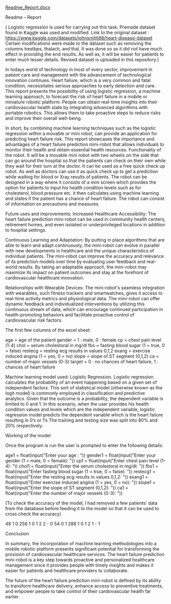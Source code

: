 [Readme_Report.docx](https://github.com/user-attachments/files/17044406/Readme_Report.docx)

Readme – Report

( Logistic regression is used for carrying out this task. Premade dataset found in Kaggle was used and modified.
Link to the original dataset : https://www.kaggle.com/datasets/johnsmith88/heart-disease-dataset
Certain modifications were made to the dataset such as removing the columns trestbps, thalach, and thal. It was done so as it did not have much effect in providing the end results. As well as, it will be easier for patients to enter much lesser details. Revised dataset is uploaded in this repository.)

In todays world of technology in most of every sector, improvement in patient care and management with the advancement of technological innovation continues. Heart failure, which is a very common and fatal condition, necessitates serious approaches to early detection and care. 
This report presents the possibility of using logistic regression, a machine learning approach, to forecast the risk of heart failure in a mobile or miniature robotic platform. People can obtain real-time insights into their cardiovascular health state by integrating advanced algorithms with portable robotics. This allows them to take proactive steps to reduce risks and improve their overall well-being.

In short, by combining machine learning techniques such as the logistic regression within a movable or mini robot, can provide an application for predicting heart failure risk. 
This report showcases the importance and advantages of a heart failure prediction mini-robot that allows individuals to monitor their health and obtain essential health resources.
Functionality of the robot.
It will be a movable mini robot with two wheels on the side that can go around the hospital so that the patients can check on their own while they wait for their turn at the doctor. It can be used as a free quick check up robot. As well as doctors can use it as quick check up to get a prediction while waiting for blood or Xray results of patients.
The robot can be designed in a way where it consists of a mini screen which provides the option for patients to input his health condition levels such as for cholesterol, blood pressure etc. it then calculates using machine learning and states if the patient has a chance of heart failure. The robot can consist of information on precautions and measures.


Future uses and improvements:
Increased Healthcare Accessibility: 
The heart failure prediction mini-robot can be used in community health centers, retirement homes, and even isolated or underprivileged locations in addition to hospital settings.

Continuous Learning and Adaptation: 
By putting in place algorithms that are able to learn and adapt continuously, the mini-robot can evolve in parallel with new developments in healthcare and the unique characteristics of individual patients. The mini-robot can improve the accuracy and relevance of its prediction models over time by evaluating user feedback and real-world results. By taking an adaptable approach, the mini-robot may maximize its impact on patient outcomes and stay at the forefront of cardiovascular healthcare innovation.

Relationships with Wearable Devices: 
The mini-robot's seamless integration with wearables, such fitness trackers and smartwatches, gives it access to real-time activity metrics and physiological data. The mini-robot can offer dynamic feedback and individualized interventions by utilizing this continuous stream of data, which can encourage continued participation in health-promoting behaviors and facilitate proactive control of cardiovascular risk factors.

The first few columns of the excel sheet:
 
age = age of the patient
gender = 1 : male, 0 : female
cp = chest pain level (1-4)
chol = serum cholestoral in mg/dl
fbs = fasting blood sugar (1 = true, 0 = false)
restecg = resting ecg results in values 0,1,2
exang = exercise induced angina (1 = yes, 0 = no)
slope = slope of ST segment (0,1,2)
ca = number of major vessels (0-3)
target = 0 : no chances of heart failure, 1 : chances of heart failure

Machine learning model used: Logistic Regression. 
Logistic regression calculates the probability of an event happening based on a given set of independent factors. This sort of statistical model (otherwise known as the logit model) is commonly employed in classification and predictive analytics. Given that the outcome is a probability, the dependent variable is limited to 0 and 1.
In this scenario, when the user provides his health condition values and levels which are the independent variable, logistic regression model predicts the dependent variable which is the heart failure resulting in 0’s or 1’s
The training and testing size was split into 80% and 20% respectively.

Working of the model

Once the program is run the user is prompted to enter the following details:

age1 = float(input("Enter your age : "))
gender1 = float(input("Enter your gender (1 = male, 0 = female): "))
cp1 = float(input("Enter chest pain level (1-4): "))
chol1 = float(input("Enter the serum cholestoral in mg/dl: "))
fbs1 = float(input("Enter fasting blood sugar (1 = true, 0 = false): "))
restecg1 = float(input("Enter the resting ecg results in values 0,1,2: "))
exang1 = float(input("Enter exercise induced angina (1 = yes, 0 = no): "))
slope1 = float(input("Enter the  slope of ST segment (0,1,2): "))
ca1 = float(input("Enter the number of major vessels (0-3): "))

(To check the accuracy of the model, I had removed a few patients’ data from the database before feeding it to the model so that it can be used to cross check the accuracy)

48	1	0	256	1	0	1	2	2   -   0
54	0	1	288	1	0	1	2	1   -   1
 

Conclusion

In summary, the incorporation of machine learning methodologies into a mobile robotic platform presents significant potential for transforming the provision of cardiovascular healthcare services. The heart failure prediction mini-robot is a key step towards proactive and personalized healthcare management since it provides people with timely insights and makes it easier for patients and healthcare providers to collaborate.

The future of the heart failure prediction mini-robot is defined by its ability to transform healthcare delivery, enhance access to preventive treatments, and empower people to take control of their cardiovascular health far earlier.

